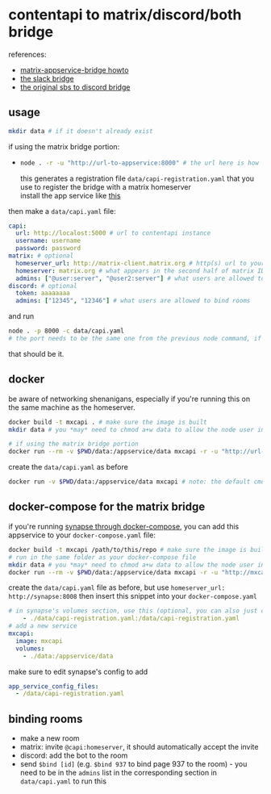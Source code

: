 # contentapi to matrix/discord/both bridge

references:
- [matrix-appservice-bridge howto](https://github.com/matrix-org/matrix-appservice-bridge/blob/develop/HOWTO.md)
- [the slack bridge](https://github.com/matrix-org/matrix-appservice-slack)
- [the original sbs to discord bridge](https://github.com/ilovecherries/discord-sbs-bridge)

## usage

```sh
mkdir data # if it doesn't already exist
```

if using the matrix bridge portion:
- ```sh
  node . -r -u "http://url-to-appservice:8000" # the url here is how the homeserver will try to access the appservice, the port is your choice
  ```  
  this generates a registration file `data/capi-registration.yaml` that you use to register the bridge with a matrix homeserver  
  install the app service like [this](https://docs.mau.fi/bridges/general/registering-appservices.html)

then make a `data/capi.yaml` file:
```yaml
capi:
  url: http://localost:5000 # url to contentapi instance
  username: username
  password: password
matrix: # optional
  homeserver_url: http://matrix-client.matrix.org # http(s) url to your homeserver
  homeserver: matrix.org # what appears in the second half of matrix IDs
  admins: ["@user:server", "@user2:server"] # what users are allowed to bind rooms
discord: # optional
  token: aaaaaaaa
  admins: ["12345", "12346"] # what users are allowed to bind rooms
```
and run
```sh
node . -p 8000 -c data/capi.yaml
# the port needs to be the same one from the previous node command, if bridging to matrix
```

that should be it.

## docker

be aware of networking shenanigans, especially if you're running this on the same machine as the homeserver.

```sh
docker build -t mxcapi . # make sure the image is built
mkdir data # you *may* need to chmod a+w data to allow the node user inside the container to write to the folder

# if using the matrix bridge portion
docker run --rm -v $PWD/data:/appservice/data mxcapi -r -u "http://url-to-appservice:8000"
```

create the `data/capi.yaml` as before

```sh
docker run -v $PWD/data:/appservice/data mxcapi # note: the default cmd is `-p 8000 -c data/capi.yaml`, if you used a different port you'll need to include parameters here
```

## docker-compose for the matrix bridge

if you're running [synapse through docker-compose](https://github.com/matrix-org/synapse/blob/master/contrib/docker/docker-compose.yml), you can add this appservice to your `docker-compose.yaml` file:
```sh
docker build -t mxcapi /path/to/this/repo # make sure the image is built
# run in the same folder as your docker-compose file
mkdir data # you *may* need to chmod a+w data to allow the node user inside the container to write to the folder
docker run --rm -v $PWD/data:/appservice/data mxcapi -r -u "http://mxcapi:8000" # this url can be used verbatim
```
create the `data/capi.yaml` file as before, but use `homeserver_url: http://synapse:8008`
then insert this snippet into your `docker-compose.yaml`
```yaml
# in synapse's volumes section, use this (optional, you can also just copy the file into synapse's data directory manually)
    - ./data/capi-registration.yaml:/data/capi-registration.yaml
# add a new service
mxcapi:
  image: mxcapi
  volumes:
    - ./data:/appservice/data
```
make sure to edit synapse's config to add
```yaml
app_service_config_files:
  - /data/capi-registration.yaml
```

## binding rooms

- make a new room
- matrix: invite `@capi:homeserver`, it should automatically accept the invite
- discord: add the bot to the room
- send `$bind [id]` (e.g. `$bind 937` to bind page 937 to the room) - you need to be in the `admins` list in the corresponding section in `data/capi.yaml` to run this
